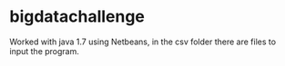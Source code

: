 # bigdatachallenge
Worked with java 1.7 using Netbeans, in the csv folder there are files to input the program.
